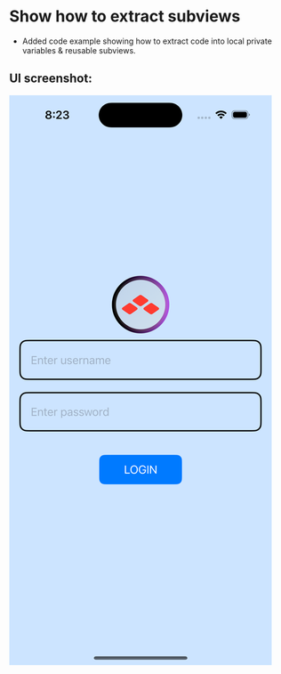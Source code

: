 #  Show how to extract subviews


- Added code example showing how to extract code into local private variables & reusable subviews.

## UI screenshot:
![ExtractingSubviewsExample](./ExtractingSubviewsExample.png)


